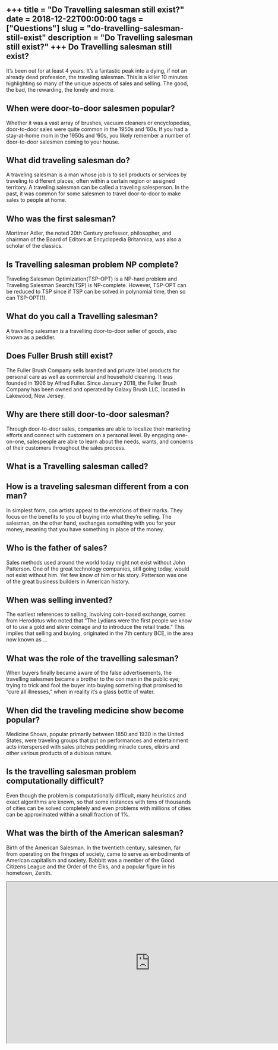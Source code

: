 +++
title = "Do Travelling salesman still exist?"
date = 2018-12-22T00:00:00
tags = ["Questions"]
slug = "do-travelling-salesman-still-exist"
description = "Do Travelling salesman still exist?"
+++
Do Travelling salesman still exist?
-----------------------------------

It’s been out for at least 4 years. It’s a fantastic peak into a dying, if not an already dead profession, the traveling salesman. This is a killer 10 minutes highlighting so many of the unique aspects of sales and selling. The good, the bad, the rewarding, the lonely and more.

When were door-to-door salesmen popular?
----------------------------------------

Whether it was a vast array of brushes, vacuum cleaners or encyclopedias, door-to-door sales were quite common in the 1950s and ’60s. If you had a stay-at-home mom in the 1950s and ’60s, you likely remember a number of door-to-door salesmen coming to your house.

What did traveling salesman do?
-------------------------------

A traveling salesman is a man whose job is to sell products or services by traveling to different places, often within a certain region or assigned territory. A traveling salesman can be called a traveling salesperson. In the past, it was common for some salesmen to travel door-to-door to make sales to people at home.

Who was the first salesman?
---------------------------

Mortimer Adler, the noted 20th Century professor, philosopher, and chairman of the Board of Editors at Encyclopedia Britannica, was also a scholar of the classics.

Is Travelling salesman problem NP complete?
-------------------------------------------

Traveling Salesman Optimization(TSP-OPT) is a NP-hard problem and Traveling Salesman Search(TSP) is NP-complete. However, TSP-OPT can be reduced to TSP since if TSP can be solved in polynomial time, then so can TSP-OPT(1).

What do you call a Travelling salesman?
---------------------------------------

A travelling salesman is a travelling door-to-door seller of goods, also known as a peddler.

Does Fuller Brush still exist?
------------------------------

The Fuller Brush Company sells branded and private label products for personal care as well as commercial and household cleaning. It was founded in 1906 by Alfred Fuller. Since January 2018, the Fuller Brush Company has been owned and operated by Galaxy Brush LLC, located in Lakewood, New Jersey.

Why are there still door-to-door salesman?
------------------------------------------

Through door-to-door sales, companies are able to localize their marketing efforts and connect with customers on a personal level. By engaging one-on-one, salespeople are able to learn about the needs, wants, and concerns of their customers throughout the sales process.

What is a Travelling salesman called?
-------------------------------------

How is a traveling salesman different from a con man?
-----------------------------------------------------

In simplest form, con artists appeal to the emotions of their marks. They focus on the benefits to you of buying into what they’re selling. The salesman, on the other hand, exchanges something with you for your money, meaning that you have something in place of the money.

Who is the father of sales?
---------------------------

Sales methods used around the world today might not exist without John Patterson. One of the great technology companies, still going today, would not exist without him. Yet few know of him or his story. Patterson was one of the great business builders in American history.

When was selling invented?
--------------------------

The earliest references to selling, involving coin-based exchange, comes from Herodotus who noted that “The Lydians were the first people we know of to use a gold and silver coinage and to introduce the retail trade.” This implies that selling and buying, originated in the 7th century BCE, in the area now known as …

What was the role of the travelling salesman?
---------------------------------------------

When buyers finally became aware of the false advertisements, the travelling salesmen became a brother to the con man in the public eye; trying to trick and fool the buyer into buying something that promised to “cure all illnesses,” when in reality it’s a glass bottle of water.

When did the traveling medicine show become popular?
----------------------------------------------------

Medicine Shows, popular primarily between 1850 and 1930 in the United States, were traveling groups that put on performances and entertainment acts interspersed with sales pitches peddling miracle cures, elixirs and other various products of a dubious nature.

Is the travelling salesman problem computationally difficult?
-------------------------------------------------------------

Even though the problem is computationally difficult, many heuristics and exact algorithms are known, so that some instances with tens of thousands of cities can be solved completely and even problems with millions of cities can be approximated within a small fraction of 1%.

What was the birth of the American salesman?
--------------------------------------------

Birth of the American Salesman. In the twentieth century, salesmen, far from operating on the fringes of society, came to serve as embodiments of American capitalism and society. Babbitt was a member of the Good Citizens League and the Order of the Elks, and a popular figure in his hometown, Zenith.

<iframe allow="accelerometer; autoplay; clipboard-write; encrypted-media; gyroscope; picture-in-picture" allowfullscreen="" class="__youtube_prefs__  epyt-is-override  no-lazyload" data-no-lazy="1" data-origheight="433" data-origwidth="770" data-skipgform_ajax_framebjll="" height="433" id="_ytid_22922" loading="lazy" src="https://www.youtube.com/embed/AnT0XiElTCw?enablejsapi=1&autoplay=0&cc_load_policy=0&cc_lang_pref=&iv_load_policy=1&loop=0&modestbranding=0&rel=1&fs=1&playsinline=0&autohide=2&theme=dark&color=red&controls=1&" title="YouTube player" width="770"></iframe>